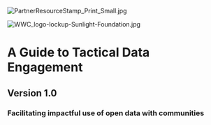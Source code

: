 ![](https://lh5.googleusercontent.com/5B6nJlKySQGNOXZ4nLRJ547-X7mAmYPsdDI89IgJoehHxlHLUIJxVDeIf-W7e0fZraI59rGPZzvqH_6lQBnV7pcBiOf1nL_7ZzkXpG-ZhmKklDp_R2FpYFP19schh3HaF6E_bhbq "PartnerResourceStamp\_Print\_Small.jpg")

![](https://lh4.googleusercontent.com/7hgUV9udln0GUloYwNH6f4VnB_4Q6qqm-Ci_xszhNunvjuZYb7KzhrMwWFcUDxPo6Pxfhz3FnTgSOeN0mf_Q5XTxQRTO6X3Q1S5iRAFo7spwbodr0r0mKDNxLd0m63bilxiXR2Mw "WWC\_logo-lockup-Sunlight-Foundation.jpg")

#  A Guide to Tactical Data Engagement

## Version 1.0

### 

### Facilitating impactful use of open data with communities



